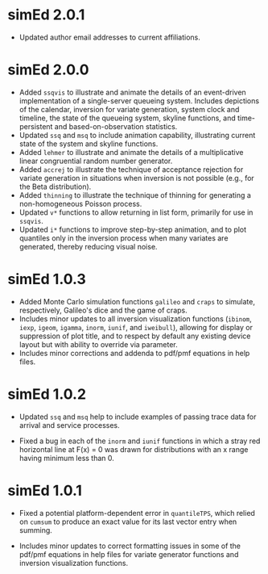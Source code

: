 # simEd 2.0.1

* Updated author email addresses to current affiliations.

# simEd 2.0.0

* Added `ssqvis` to illustrate and animate the details of an event-driven
  implementation of a single-server queueing system.  Includes depictions
  of the calendar, inversion for variate generation, system clock and
  timeline, the state of the queueing system, skyline functions, and
  time-persistent and based-on-observation statistics.
* Updated `ssq` and `msq` to include animation capability, illustrating
  current state of the system and skyline functions.
* Added `lehmer` to illustrate and animate the details of a multiplicative
  linear congruential random number generator.
* Added `accrej` to illustrate the technique of acceptance rejection for
  variate generation in situations when inversion is not possible (e.g.,
  for the Beta distribution).
* Added `thinning` to illustrate the technique of thinning for generating
  a non-homogeneous Poisson process.
* Updated `v*` functions to allow returning in list form, primarily for
  use in `ssqvis`.
* Updated `i*` functions to improve step-by-step animation, and to plot
  quantiles only in the inversion process when many variates are generated,
  thereby reducing visual noise.

# simEd 1.0.3

* Added Monte Carlo simulation functions `galileo` and `craps` to simulate,
  respectively, Galileo's dice and the game of craps.
* Includes minor updates to all inversion visualization functions (`ibinom`,
  `iexp`, `igeom`, `igamma`, `inorm`, `iunif`, and `iweibull`), allowing for
  display or suppression of plot title, and to respect by default any existing
  device layout but with ability to override via parameter.
* Includes minor corrections and addenda to pdf/pmf equations in help files.

# simEd 1.0.2

* Updated `ssq` and `msq` help to include examples of passing trace data for
  arrival and service processes.

* Fixed a bug in each of the `inorm` and `iunif` functions in which a stray red
  horizontal line at F(x) = 0 was drawn for distributions with an x range
  having minimum less than 0.

# simEd 1.0.1

* Fixed a potential platform-dependent error in `quantileTPS`, which relied on 
  `cumsum` to produce an exact value for its last vector entry when summing.

* Includes minor updates to correct formatting issues in some of the pdf/pmf
  equations in help files for variate generator functions and inversion
  visualization functions.

